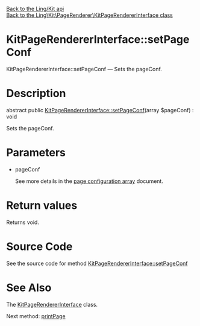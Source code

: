 [Back to the Ling/Kit api](https://github.com/lingtalfi/Kit/blob/master/doc/api/Ling/Kit.md)<br>
[Back to the Ling\Kit\PageRenderer\KitPageRendererInterface class](https://github.com/lingtalfi/Kit/blob/master/doc/api/Ling/Kit/PageRenderer/KitPageRendererInterface.md)


KitPageRendererInterface::setPageConf
================



KitPageRendererInterface::setPageConf — Sets the pageConf.




Description
================


abstract public [KitPageRendererInterface::setPageConf](https://github.com/lingtalfi/Kit/blob/master/doc/api/Ling/Kit/PageRenderer/KitPageRendererInterface/setPageConf.md)(array $pageConf) : void




Sets the pageConf.




Parameters
================


- pageConf

    See more details in the [page configuration array](https://github.com/lingtalfi/Kit/blob/master/README.md#the-kit-configuration-array) document.


Return values
================

Returns void.








Source Code
===========
See the source code for method [KitPageRendererInterface::setPageConf](https://github.com/lingtalfi/Kit/blob/master/PageRenderer/KitPageRendererInterface.php#L22-L22)


See Also
================

The [KitPageRendererInterface](https://github.com/lingtalfi/Kit/blob/master/doc/api/Ling/Kit/PageRenderer/KitPageRendererInterface.md) class.

Next method: [printPage](https://github.com/lingtalfi/Kit/blob/master/doc/api/Ling/Kit/PageRenderer/KitPageRendererInterface/printPage.md)<br>

